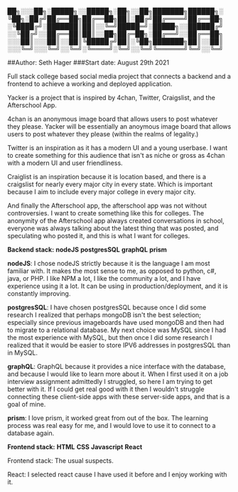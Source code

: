
██╗░░░██╗░█████╗░░█████╗░██╗░░██╗███████╗██████╗░
╚██╗░██╔╝██╔══██╗██╔══██╗██║░██╔╝██╔════╝██╔══██╗
░╚████╔╝░███████║██║░░╚═╝█████═╝░█████╗░░██████╔╝
░░╚██╔╝░░██╔══██║██║░░██╗██╔═██╗░██╔══╝░░██╔══██╗
░░░██║░░░██║░░██║╚█████╔╝██║░╚██╗███████╗██║░░██║
░░░╚═╝░░░╚═╝░░╚═╝░╚════╝░╚═╝░░╚═╝╚══════╝╚═╝░░╚═╝

##Author: Seth Hager
###Start date: August 29th 2021

Full stack college based social media project that connects a backend and a frontend to
achieve a working and deployed application.

Yacker is a project that is inspired by 4chan, Twitter, Craigslist, and the Afterschool App.

4chan is an anonymous image board that allows users to post whatever they please. Yacker will be essentially an anoymous image board that allows users to post whatever they please (within the realms of legality.)

Twitter is an inspiration as it has a modern UI and a young userbase. I want to create something for this audience that isn't as niche or gross as 4chan with a modern UI and user friendliness.

Craiglist is an inspiration because it is location based, and there is a craigslist for nearly every major city in every state. Which is important because I aim to include every major college in every major city.

And finally the Afterschool app, the afterschool app was not without controversies. I want to create something like this for colleges. The anonymity of the Afterschool app always created conversations in school, everyone was always talking about the latest thing that was posted, and speculating who posted it, and this is what I want for colleges.

**Backend stack:**
**nodeJS**
**postgresSQL**
**graphQL**
**prism**

**nodeJS**: I chose nodeJS strictly because it is the language I am most familiar with. It makes the most sense to me, as opposed to python, c#, java, or PHP. I like NPM a lot, I like the community a lot, and I have experience using it a lot. It can be using in production/deployment, and it is constantly improving.

**postgresSQL**: I have chosen postgresSQL because once I did some research I realized that perhaps mongoDB isn't the best selection; especially since previous imageboards have used mongoDB and then had to migrate to a relational database. My next choice was MySQL since I had the most experience with MySQL, but then once I did some research I realized that it would be easier to store IPV6 addresses in postgresSQL than in MySQL.

**graphQL**: GraphQL because it provides a nice interface with the database, and because I would like to learn more about it. When I first used it on a job interview assignment admittedly I struggled, so here I am trying to get better with it. If I could get real good with it then I wouldn't struggle connecting these client-side apps with these server-side apps, and that is a goal of mine.

**prism**: I love prism, it worked great from out of the box. The learning process was real easy for me, and I would love to use it to connect to a database again.

**Frontend stack:**
**HTML**
**CSS**
**Javascript**
**React**

Frontend stack: The usual suspects.

React: I selected react cause I have used it before and I enjoy working with it.